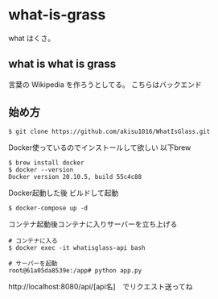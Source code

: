 # what-is-grass

what はくさ。

## what is what is grass

言葉の Wikipedia を作ろうとしてる。 こちらはバックエンド

## 始め方

```
$ git clone https://github.com/akisu1016/WhatIsGlass.git
```
Docker使っているのでインストールして欲しい 以下brew

```
$ brew install docker
$ docker --version
Docker version 20.10.5, build 55c4c88
```

Docker起動した後 ビルドして起動
```
$ docker-compose up -d
```

コンテナ起動後コンテナに入りサーバーを立ち上げる
```
# コンテナに入る
$ docker exec -it whatisglass-api bash

# サーバーを起動
root@61a05da8539e:/app# python app.py 
```
http://localhost:8080/api/[api名]　でリクエスト送ってね
